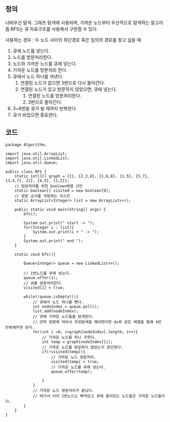 ## 정의
너비우선 탐색.
그래프 탐색에 사용되며, 가까운 노드부터 우선적으로 탐색하는 알고리즘
BFS는 큐 자료구조를 사용해서 구현할 수 있다.

사용하는 경우 : 두 노드 사이의 최단경로 혹은 임의의 경로를 찾고 싶을 때


1. 큐에 노드를 넣는다.
2. 노드를 방문처리한다.
3. 노드와 가까운 노드를 큐에 넣는다.
4. 가까운 노드를 방문처리 한다.
5. 큐에서 노드 하나를 꺼낸다.
	1. 연결된 노드가 없으면 3번으로 다시 돌아간다.
	2. 연결된 노드가 있고 방문하지 않았으면, 큐에 넣는다.
		1. 연결된 노드를 방문처리한다.
		2. 3번으로 돌아간다.
6. 3~6번을 큐가 빌 때까지 반복한다.
7. 큐가 비었으면 종료한다.

## 코드
```
package Algorithm;  
  
import java.util.ArrayList;  
import java.util.LinkedList;  
import java.util.Queue;  
  
public class BFS {  
    static int[][] graph = {{}, {2,3,8}, {1,6,8}, {1,5}, {5,7}, {3,4,7}, {2}, {4,5}, {1,2}};  
    // 방문처리를 위한 boolean배열 선언  
    static boolean[] visited = new boolean[9];  
    // 방문 순서를 저장하는 리스트  
    static ArrayList<Integer> list = new ArrayList<>();  
  
    public static void main(String[] args) {  
        bfs();  
  
        System.out.print(" start -> ");  
        for(Integer i : list){  
            System.out.print(i + " -> ");  
        }  
        System.out.print(" end ");  
    }  
  
    static void bfs(){  
  
        Queue<Integer> queue = new LinkedList<>();  
  
        // 1번노드를 큐에 넣는다.  
        queue.offer(1);  
        // 큐를 방문처리한다.  
        visited[1] = true;  
  
        while(!queue.isEmpty()){  
            // 큐에서 노드 하나를 뺀다.  
            int nodeIndex = queue.poll();  
            list.add(nodeIndex);  
            // 큐에 가까운 노드들을 탐색한다.  
            // 만약 방향에 따라서 주위탐색을 해야한다면 dx와 같은 배열을 통해 4번 반복해주면 된다.  
            for(int i =0; i<graph[nodeIndex].length; i++){  
                // 가까운 노드를 하나 구한다.  
                int temp = graph[nodeIndex][i];  
                // 가까운 노드를 방문하지 않았는지 판단한다.  
                if(!visited[temp]){  
                    // 가까운 노드 방문처리.  
                    visited[temp] = true;  
                    // 가까운 노드를 큐에 넣는다.  
                    queue.offer(temp);  
  
                }  
            }  
            // 가까운 노드 방문처리가 끝났다.  
            // 여기서 이미 1번노드는 빠져있고 큐에 들어있는 노드들은 가까운 노드들이다.  
        }  
    }  
}
```